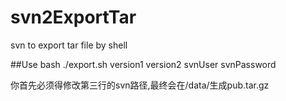 # svn2ExportTar
svn to export tar file by shell

##Use
bash ./export.sh version1 version2 svnUser svnPassword

你首先必须得修改第三行的svn路径,最终会在/data/生成pub.tar.gz